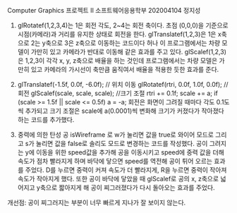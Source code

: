 Computer Graphics 프로젝트 II
소프트웨어응용학부
202004104 정지성

1. glRotatef(1,2,3,4)는 1은 회전 각도, 2~4는 회전 축이다. 초점 (0,0,0)을 기준으로 시점(카메라)과 거리를 유지한 상태로 회전을 한다. 
glTranslatef(1,2,3)은 1은 x축으로 2는 y축으로 3은 z축으로 이동하는 코드이다 허나 이 프로그램에서는 차량 모델이 가만히 있고 카메라가 반대로 이동해 같은 효과를 주고 있다.
glScalef(1,2,3)은 1,2,3이 각각 x, y, z축으로 배율을 하는 것인데 프로그램에서는 차량 모델은 가만히 있고 카메라의 가시선이 축만큼 움직여서 배율을 적용한 듯한 효과를 준다.

2. glTranslatef(-1.5f, 0.0f, -6.0f);  // 위치 이동
glRotatef(rtri, 0.0f, 1.0f, 0.0f);  // 회전
glScalef(scale, scale, scale);   //크기 조절
rtri += 0.1f; 
scale += a;
if (scale >= 1.5f || scale <= 0.5f)
  a = -a;
회전은 화면이 그려질 때마다 각도 0.1도씩 추가되고 크기 조절은 scale에 a(0.0001)씩 변화해 크기가 커졌다가 작아졌다 하는 코드를 추가했다.

3. 중력에 의한 탄성 공
isWireframe 로 w가 눌리면 값을 true로 와이어 모드로 그리고 s가 눌리면 값을 false로 솔리도 모드로 변경하는 코드를 작성했다.
공이 그려지는 y에 이동을 위한 speed값을 추가해 공을 이동시키고 speed에 중력 값을 더해 속도가 점차 빨라지게 하며 바닥에 닿으면 speed를 역전해 공이 튀어 오르는 효과를 주었다.
D를 누르면 중력이 커져 속도가 더 빨라지게, R을 누르면 중력이 작아져 속도가 작아지게 했다.
또한 공이 바닥에 닿았을 때 glScalef로 공의 x, z축으로 넓어지고 y축으로 짧아지게 해 공이 찌그러졌다가 다시 돌아오는 효과를 주었다.

개선점: 공이 찌그러지는 부분이 너무 빠르게 지나가 잘 보이지 않는다.
